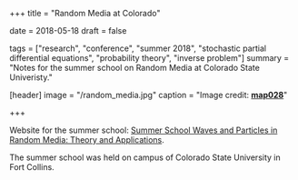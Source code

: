 +++
title = "Random Media at Colorado"

date = 2018-05-18
draft = false

tags = ["research", "conference", "summer 2018", "stochastic partial differential equations", "probability theory", "inverse problem"]
summary = "Notes for the summer school on Random Media at Colorado State Univeristy."

[header]
image = "/random_media.jpg"
caption = "Image credit: [**map028**](http://www.map028.com/single/190739287-paint-amp-amp-wallpapers.html)"

+++

Website for the summer school: [Summer School Waves and Particles in Random Media: Theory and Applications](http://www.math.colostate.edu/~pinaud/SummerSchool/school.html).

The summer school was held on campus of Colorado State University in Fort Collins.